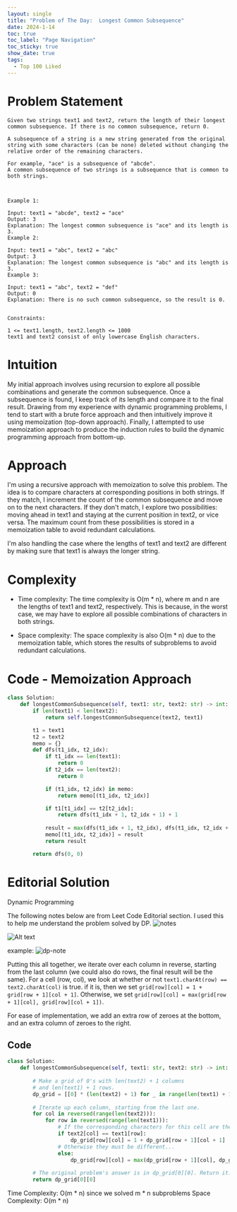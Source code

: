 ```yaml
---
layout: single
title: "Problem of The Day:  Longest Common Subsequence"
date: 2024-1-14
toc: true
toc_label: "Page Navigation"
toc_sticky: true
show_date: true
tags:
  - Top 100 Liked
---
```

# Problem Statement
```
Given two strings text1 and text2, return the length of their longest common subsequence. If there is no common subsequence, return 0.

A subsequence of a string is a new string generated from the original string with some characters (can be none) deleted without changing the relative order of the remaining characters.

For example, "ace" is a subsequence of "abcde".
A common subsequence of two strings is a subsequence that is common to both strings.

 

Example 1:

Input: text1 = "abcde", text2 = "ace" 
Output: 3  
Explanation: The longest common subsequence is "ace" and its length is 3.
Example 2:

Input: text1 = "abc", text2 = "abc"
Output: 3
Explanation: The longest common subsequence is "abc" and its length is 3.
Example 3:

Input: text1 = "abc", text2 = "def"
Output: 0
Explanation: There is no such common subsequence, so the result is 0.
 

Constraints:

1 <= text1.length, text2.length <= 1000
text1 and text2 consist of only lowercase English characters.
```

# Intuition
My initial approach involves using recursion to explore all possible combinations and generate the common subsequence. Once a subsequence is found, I keep track of its length and compare it to the final result. Drawing from my experience with dynamic programming problems, I tend to start with a brute force approach and then intuitively improve it using memoization (top-down approach). Finally, I attempted to use memoization approach to produce the induction rules to build the dynamic programming approach from bottom-up.

# Approach
I'm using a recursive approach with memoization to solve this problem. The idea is to compare characters at corresponding positions in both strings. If they match, I increment the count of the common subsequence and move on to the next characters. If they don't match, I explore two possibilities: moving ahead in text1 and staying at the current position in text2, or vice versa. The maximum count from these possibilities is stored in a memoization table to avoid redundant calculations.

I'm also handling the case where the lengths of text1 and text2 are different by making sure that text1 is always the longer string.

# Complexity
- Time complexity:
The time complexity is O(m * n), where m and n are the lengths of text1 and text2, respectively. This is because, in the worst case, we may have to explore all possible combinations of characters in both strings.

- Space complexity:
The space complexity is also O(m * n) due to the memoization table, which stores the results of subproblems to avoid redundant calculations.

# Code - Memoization Approach
```python
class Solution:
    def longestCommonSubsequence(self, text1: str, text2: str) -> int:
        if len(text1) < len(text2):
            return self.longestCommonSubsequence(text2, text1)

        t1 = text1
        t2 = text2
        memo = {}
        def dfs(t1_idx, t2_idx):
            if t1_idx == len(text1):
                return 0
            if t2_idx == len(text2):
                return 0

            if (t1_idx, t2_idx) in memo:
                return memo[(t1_idx, t2_idx)]

            if t1[t1_idx] == t2[t2_idx]:
                return dfs(t1_idx + 1, t2_idx + 1) + 1
            
            result = max(dfs(t1_idx + 1, t2_idx), dfs(t1_idx, t2_idx + 1))
            memo[(t1_idx, t2_idx)] = result
            return result

        return dfs(0, 0)
```

# Editorial Solution
Dynamic Programming

The following notes below are from Leet Code Editorial section. I used this to help me understand the problem solved by DP.
![notes](</assets/images/Screenshot 2024-01-15 at 11.00.10 AM.png>)

![Alt text](<../assets/images/Screenshot 2024-01-15 at 11.02.15 AM.png>)

example:
![dp-note](</assets/images/Screenshot 2024-01-15 at 10.56.02 AM-dp-lcs.png>)

Putting this all together, we iterate over each column in reverse, starting from the last column (we could also do rows, the final result will be the same). For a cell (row, col), we look at whether or not `text1.charAt(row) == text2.charAt(col)` is true. if it is, then we set `grid[row][col] = 1 + grid[row + 1][col + 1]`. Otherwise, we set `grid[row][col] = max(grid[row + 1][col], grid[row][col + 1])`.

For ease of implementation, we add an extra row of zeroes at the bottom, and an extra column of zeroes to the right.

## Code
```python
class Solution:
    def longestCommonSubsequence(self, text1: str, text2: str) -> int:
        
        # Make a grid of 0's with len(text2) + 1 columns 
        # and len(text1) + 1 rows.
        dp_grid = [[0] * (len(text2) + 1) for _ in range(len(text1) + 1)]
        
        # Iterate up each column, starting from the last one.
        for col in reversed(range(len(text2))):
            for row in reversed(range(len(text1))):
                # If the corresponding characters for this cell are the same...
                if text2[col] == text1[row]:
                    dp_grid[row][col] = 1 + dp_grid[row + 1][col + 1]
                # Otherwise they must be different...
                else:
                    dp_grid[row][col] = max(dp_grid[row + 1][col], dp_grid[row][col + 1])
        
        # The original problem's answer is in dp_grid[0][0]. Return it.
        return dp_grid[0][0]
```
Time Complexity: O(m * n) since we solved m * n subproblems
Space Complexity: O(m * n)